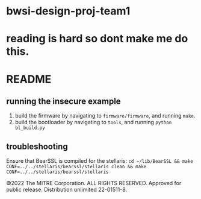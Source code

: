 # bwsi-design-proj-team1

# reading is hard so dont make me do this.
# README

## running the insecure example

1. build the firmware by navigating to `firmware/firmware`, and running `make`.
2. build the bootloader by navigating to `tools`, and running `python bl_build.py`

## troubleshooting

Ensure that BearSSL is compiled for the stellaris: `cd ~/lib/BearSSL && make CONF=../../stellaris/bearssl/stellaris clean && make CONF=../../stellaris/bearssl/stellaris`


©2022 The MITRE Corporation. ALL RIGHTS RESERVED. Approved for public release. Distribution unlimited 22-01511-8.
